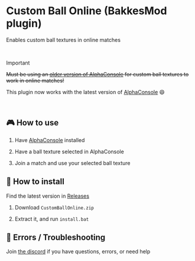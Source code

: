 # Custom Ball Online (BakkesMod plugin)
Enables custom ball textures in online matches

<br>

>[!IMPORTANT]
>~~Must be using an [older version of AlphaConsole](./AC%20stuff/AlphaConsole.md) for custom ball textures to work in online matches!~~
>
>This plugin now works with the latest version of [AlphaConsole](https://bakkesplugins.com/plugins/view/108) 😄

<br>

## 🎮 How to use

1. Have [AlphaConsole](https://bakkesplugins.com/plugins/view/108) installed

2. Have a ball texture selected in AlphaConsole
   
3. Join a match and use your selected ball texture


## 🔧 How to install

Find the latest version in [Releases](https://github.com/smallest-cock/Custom-Ball-Online/releases)

1. Download `CustomBallOnline.zip`

2. Extract it, and run `install.bat`


## 🚧 Errors / Troubleshooting

Join [the discord](https://discord.gg/tHZFsMsvDU) if you have questions, errors, or need help
